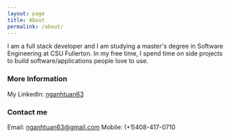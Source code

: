 ```yaml
---
layout: page
title: About
permalink: /about/
---
```


I am a full stack developer and I am studying a master's degree in Software Engineering at CSU Fullerton. In my free time, I spend time on side projects to build software/applications people love to use.

### More Information

My LinkedIn: [nganhtuan63](https://vn.linkedin.com/in/nganhtuan63)

### Contact me

Email: [nganhtuan63@gmail.com](mailto:nganhtuan63@gmail.com)
Mobile: (+1)408-417-0710